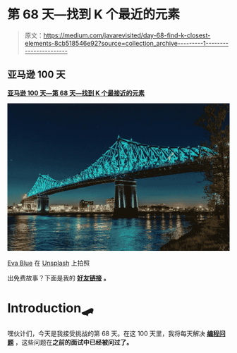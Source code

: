 # 第 68 天—找到 K 个最近的元素

> 原文：<https://medium.com/javarevisited/day-68-find-k-closest-elements-8cb518546e92?source=collection_archive---------1----------------------->

## 亚马逊 100 天

[**亚马逊 100 天—第 68 天—找到 K 个最接近的元素**](https://leetcode.com/problems/find-k-closest-elements/)

![](img/6c4c677582981963eb89df587899b5b3.png)

[Eva Blue](https://unsplash.com/@evablue?utm_source=unsplash&utm_medium=referral&utm_content=creditCopyText) 在 [Unsplash](https://unsplash.com/t/wallpapers?utm_source=unsplash&utm_medium=referral&utm_content=creditCopyText) 上拍照

出免费故事？下面是我的 [**好友链接**](/@akshay_ravindran/day-68-find-k-closest-elements-8cb518546e92?source=friends_link&sk=f0703bbab66bbce12c52af01d8fc67ca) **。**

# Introduction🛹

嘿伙计们，今天是我接受挑战的第 68 天。在这 100 天里，我将每天解决 [**编程问题**](/javarevisited/top-21-string-programming-interview-questions-for-beginners-and-experienced-developers-56037048de45) ，这些问题在**之前的面试中已经被问过了。**